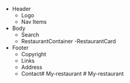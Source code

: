 * Header
    - Logo
    - Nav Items
* Body
    - Search
    - RestaurantContainer
        -RestaurantCard
* Footer
    - Copyright
    - Links
    - Address
    - Contact#   M y - r e s t a u r a n t  
 #   M y - r e s t a u r a n t  
 